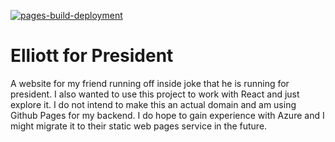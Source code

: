 [![pages-build-deployment](https://github.com/sriyansgamer/Elliott4Presi/actions/workflows/pages/pages-build-deployment/badge.svg)](https://github.com/sriyansgamer/Elliott4Presi/actions/workflows/pages/pages-build-deployment)
# Elliott for President
A website for my friend running off inside joke that he is running for president. I also wanted to use this project to work with React and just explore it. I do not intend to make this an actual domain and am using Github Pages for my backend. I do hope to gain experience with Azure and I might migrate it to their static web pages service in the future.

